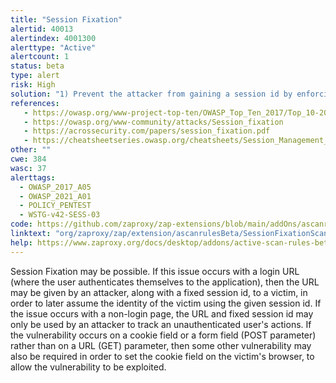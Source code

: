 ```yaml
---
title: "Session Fixation"
alertid: 40013
alertindex: 4001300
alerttype: "Active"
alertcount: 1
status: beta
type: alert
risk: High
solution: "1) Prevent the attacker from gaining a session id by enforcing strict session ids, and by only allocating session ids upon successful authentication to the application. 2) The server should always create a new session id upon authentication, regardless of whether a session is already in place. 3) Bind the session id to some identifiable client attribute combination, such as IP address, SSL client certificate. 4) Sessions, when destroyed, must be destroyed on the server, as well as on the client. 5) Implement a logout mechanism which will destroy all previous sessions for the client. 6) Implement absolute session timeouts. 7)Switch from a URL based to a cookie or form based session id implementation, as the latter typically require additional vulnerabilities, in order to be exploitable by an attacker."
references:
   - https://owasp.org/www-project-top-ten/OWASP_Top_Ten_2017/Top_10-2017_A2-Broken_Authentication
   - https://owasp.org/www-community/attacks/Session_fixation
   - https://acrossecurity.com/papers/session_fixation.pdf
   - https://cheatsheetseries.owasp.org/cheatsheets/Session_Management_Cheat_Sheet.html
other: ""
cwe: 384
wasc: 37
alerttags: 
  - OWASP_2017_A05
  - OWASP_2021_A01
  - POLICY_PENTEST
  - WSTG-v42-SESS-03
code: https://github.com/zaproxy/zap-extensions/blob/main/addOns/ascanrulesBeta/src/main/java/org/zaproxy/zap/extension/ascanrulesBeta/SessionFixationScanRule.java
linktext: "org/zaproxy/zap/extension/ascanrulesBeta/SessionFixationScanRule.java"
help: https://www.zaproxy.org/docs/desktop/addons/active-scan-rules-beta/#id-40013
---
```

Session Fixation may be possible. If this issue occurs with a login URL (where the user authenticates themselves to the application), then the URL may be given by an attacker, along with a fixed session id, to a victim, in order to later assume the identity of the victim using the given session id. If the issue occurs with a non-login page, the URL and fixed session id may only be used by an attacker to track an unauthenticated user's actions. If the vulnerability occurs on a cookie field or a form field (POST parameter) rather than on a URL (GET) parameter, then some other vulnerability may also be required in order to set the cookie field on the victim's browser, to allow the vulnerability to be exploited.
